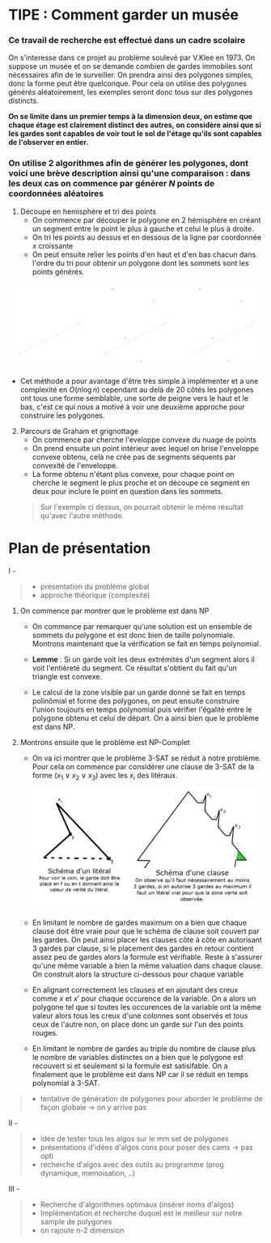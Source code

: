 
# TIPE : Comment garder un musée

### Ce travail de recherche est effectué dans un cadre scolaire

On s'interesse dans ce projet au problème soulevé par V.Klee en 1973. On suppose un musée et on se demande combien de gardes immobiles sont nécessaires afin de le surveiller. On prendra ainsi des polygones simples, donc la forme peut être quelconque. Pour cela on utilise des polygones générés aléatoirement, les exemples seront donc tous sur des polygones distincts.




**On se limite dans un premier temps à la dimension deux, on estime que chaque étage est clairement distinct des autres, on considère ainsi que si les gardes sont capables de voir tout le sol de l'étage qu'ils sont capables de l'observer en entier.**

### On utilise 2 algorithmes afin de générer les polygones, dont voici une brève description ainsi qu'une comparaison : dans les deux cas on commence par générer $N$ points de coordonnées aléatoires

1. Découpe en hemisphère et tri des points
    - On commence par découper le polygone en 2 hémisphère en créant un segment entre le point le plus à gauche et celui le plus à droite.
    - On tri les points au dessus et en dessous de la ligne par coordonnée $x$ croissante
    - On peut ensuite relier les points d'en haut et d'en bas chacun dans l'ordre du tri pour obtenir un polygone dont les sommets sont les points générés.


[//]: # (Preuve de correction à mettre ici ?)

![image](./src/resources/example_hemispheres.png)

- Cet méthode a pour avantage d'être très simple à implémenter et a une complexité en $O(n\log n)$ cependant au delà de $20$ côtés les polygones ont tous une forme semblable, une sorte de peigne vers le haut et le bas, c'est ce qui nous a motivé à voir une deuxième approche pour construire les polygones.

2. Parcours de Graham et grignottage
    - On commence par cherche l'eveloppe convexe du nuage de points
    - On prend ensuite un point intérieur avec lequel on brise l'enveloppe convexe obtenu, celà ne crée pas de segments séquents par convexité de l'enveloppe.
    - La forme obtenu n'étant plus convexe, pour chaque  point on cherche le segment le plus proche et on découpe ce segment en deux pour inclure le point en question dans les sommets.
    > Sur l'exemple ci dessus, on pourrait obtenir le même résultat qu'avec l'autre méthode.


# Plan de présentation

I -
> - présentation du problème global
> - approche théorique (complexité)

1. On commence par montrer que le problème est dans NP

    - On commence par remarquer qu'une solution est un ensemble de sommets du polygone et est donc bien de taille polynomiale. Montrons maintenant que la vérification se fait en temps polynomial.

    - <b>Lemme</b> : Si un garde voit les deux extrémités d'un segment alors il voit l'entièreté du segment. Ce résultat s'obtient du fait qu'un triangle est convexe.

    - Le calcul de la zone visible par un garde donné se fait en temps polinômial et forme des polygones, on peut ensuite construire l'union toujours en temps polynomial puis vérifier l'égalité entre le polygone obtenu et celui de départ. On a ainsi bien que le problème est dans NP.


2. Montrons ensuite que le problème est NP-Complet

    - On va ici montrer que le problème 3-SAT se réduit à notre problème. Pour cela on commence par considérer une clause de 3-SAT de la forme $(x_1\lor x_2\lor x_3)$ avec les $x_i$ des litéraux.

    ![image](./src/resources/VGSP_schemas.png)

    - En limitant le nombre de gardes maximum on a bien que chaque clause doit être vraie pour que le schéma de clause soit couvert par les gardes. On peut ainsi placer les  clauses côte à côte en autorisant 3 gardes par clause, si le placement des gardes en retour contient assez peu de gardes alors la formule est vérifiable. Reste à s'assurer qu'une même variable a bien la même valuation dans chaque clause. On construit alors la structure ci-dessous pour chaque variable

    - En alignant correctement les clauses et en ajoutant des creux comme $x$ et $x'$ pour chaque occurence de la variable. On a alors un polygone tel que si toutes les occurences de la variable ont la même valeur alors tous les creux d'une colonnes sont observés et tous ceux de l'autre non, on place donc un garde sur l'un des points rouges.

    - En limitant le nombre de gardes au triple du nombre de clause plus le nombre de variables distinctes on a bien que le polygone est recouvert si et seulement si la formule est satisifable. On a finalement que le problème est dans NP car il se réduit en temps polynomial à 3-SAT.

> - tentative de génération de polygones pour aborder le problème de façon globale -> on y arrive pas

II -
> -  idée de tester tous les algos sur le mm set de polygones
> - présentations d'idées d'algos cons pour poser des cams -> pas opti
> - recherche d'algos avec des outils au programme (prog dynamique, memoisation, ..)

III -
> - Recherche d'algorithmes optimaux (insérer noms d'algos)
> - Implémentation et recherche duquel est le meilleur sur notre sample de polygones
> - on rajoute n-2 dimension

